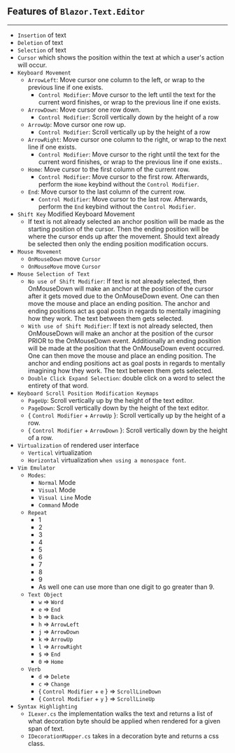 ## Features of `Blazor.Text.Editor`
---

- `Insertion` of text
- `Deletion` of text
- `Selection` of text
- `Cursor` which shows the position within the text at which a user's action will occur.
- `Keyboard Movement`
    - `ArrowLeft`: Move cursor one column to the left, or wrap to the previous line if one exists.
        - `Control Modifier`: Move cursor to the left until the text for the current word finishes, or wrap to the previous line if one exists.
    - `ArrowDown`: Move cursor one row down.
        - `Control Modifier`: Scroll vertically down by the height of a row
    - `ArrowUp`: Move cursor one row up.
        - `Control Modifier`: Scroll vertically up by the height of a row
    - `ArrowRight`: Move cursor one column to the 
    right, or wrap to the next line if one exists.
        - `Control Modifier`:  Move cursor to the right until the text for the current word finishes, or wrap to the previous line if one exists..
    - `Home`: Move cursor to the first column of the current row.
        - `Control Modifier`: Move cursor to the first row. Afterwards, perform the `Home` keybind without the `Control Modifier`.
    - `End`: Move cursor to the last column of the current row.
        - `Control Modifier`: Move cursor to the last row. Afterwards, perform the `End` keybind without the `Control Modifier`.
- `Shift Key` Modified Keyboard Movement
    - If text is not already selected an anchor position will be made as the starting position of the cursor. Then the ending position will be where the cursor ends up after the movement. Should text already be selected then only the ending position modification occurs.
- `Mouse Movement`
    - `OnMouseDown` move `Cursor`
    - `OnMouseMove` move `Cursor`
- `Mouse Selection of Text`
    - `No use of Shift Modifier`: If text is not already selected, then OnMouseDown will make an anchor at the position of the cursor after it gets moved due to the OnMouseDown event. One can then move the mouse and place an ending position. The anchor and ending positions act as goal posts in regards to mentally imagining how they work. The text between them gets selected.
    - `With use of Shift Modifier`: If text is not already selected, then OnMouseDown will make an anchor at the position of the cursor PRIOR to the OnMouseDown event. Additionally an ending position will be made at the position that the OnMouseDown event occurred. One can then move the mouse and place an ending position. The anchor and ending positions act as goal posts in regards to mentally imagining how they work. The text between them gets selected.
    - `Double Click Expand Selection`: double click on a word to select the entirety of that word.
- `Keyboard Scroll Position Modification Keymaps`
    - `PageUp`: Scroll vertically up by the height of the text editor.
    - `PageDown`: Scroll vertically down by the height of the text editor. 
    - { `Control Modifier` + `ArrowUp` }: Scroll vertically up by the height of a row.
    - { `Control Modifier` + `ArrowDown` }: Scroll vertically down by the height of a row.
- `Virtualization` of rendered user interface
    - `Vertical` virtualization
    - `Horizontal` virtualization `when using a monospace font`.
- `Vim Emulator`
    - `Modes`:
        - `Normal` Mode
        - `Visual` Mode
        - `Visual Line` Mode
        - `Command` Mode
    - `Repeat`
        - 1
        - 2
        - 3
        - 4
        - 5
        - 6
        - 7
        - 8
        - 9
        - As well one can use more than one digit to go greater than 9.
    - `Text Object`
        - `w` => `Word`
        - `e` => `End`
        - `b` => `Back`
        - `h` => `ArrowLeft`
        - `j` => `ArrowDown`
        - `k` => `ArrowUp`
        - `l` => `ArrowRight`
        - `$` => `End`
        - `0` => `Home`
    - `Verb`
        - `d` => `Delete`
        - `c` => `Change`
        - { `Control Modifier` + `e` } => `ScrollLineDown`
        - { `Control Modifier` + `y` } => `ScrollLineUp`
- `Syntax Highlighting`
    - `ILexer.cs` the implementation walks the text and returns a list of what decoration byte should be applied when rendered for a given span of text.
    - `IDecorationMapper.cs` takes in a decoration byte and returns a css class.
